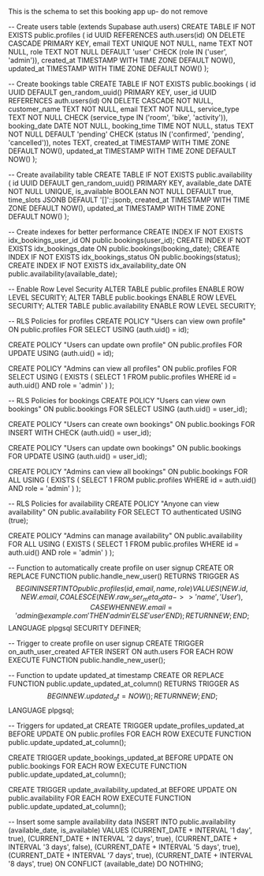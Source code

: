This is the schema to set this booking app up- do not remove 

-- Create users table (extends Supabase auth.users)
CREATE TABLE IF NOT EXISTS public.profiles (
  id UUID REFERENCES auth.users(id) ON DELETE CASCADE PRIMARY KEY,
  email TEXT UNIQUE NOT NULL,
  name TEXT NOT NULL,
  role TEXT NOT NULL DEFAULT 'user' CHECK (role IN ('user', 'admin')),
  created_at TIMESTAMP WITH TIME ZONE DEFAULT NOW(),
  updated_at TIMESTAMP WITH TIME ZONE DEFAULT NOW()
);

-- Create bookings table
CREATE TABLE IF NOT EXISTS public.bookings (
  id UUID DEFAULT gen_random_uuid() PRIMARY KEY,
  user_id UUID REFERENCES auth.users(id) ON DELETE CASCADE NOT NULL,
  customer_name TEXT NOT NULL,
  email TEXT NOT NULL,
  service_type TEXT NOT NULL CHECK (service_type IN ('room', 'bike', 'activity')),
  booking_date DATE NOT NULL,
  booking_time TIME NOT NULL,
  status TEXT NOT NULL DEFAULT 'pending' CHECK (status IN ('confirmed', 'pending', 'cancelled')),
  notes TEXT,
  created_at TIMESTAMP WITH TIME ZONE DEFAULT NOW(),
  updated_at TIMESTAMP WITH TIME ZONE DEFAULT NOW()
);

-- Create availability table
CREATE TABLE IF NOT EXISTS public.availability (
  id UUID DEFAULT gen_random_uuid() PRIMARY KEY,
  available_date DATE NOT NULL UNIQUE,
  is_available BOOLEAN NOT NULL DEFAULT true,
  time_slots JSONB DEFAULT '[]'::jsonb,
  created_at TIMESTAMP WITH TIME ZONE DEFAULT NOW(),
  updated_at TIMESTAMP WITH TIME ZONE DEFAULT NOW()
);

-- Create indexes for better performance
CREATE INDEX IF NOT EXISTS idx_bookings_user_id ON public.bookings(user_id);
CREATE INDEX IF NOT EXISTS idx_bookings_date ON public.bookings(booking_date);
CREATE INDEX IF NOT EXISTS idx_bookings_status ON public.bookings(status);
CREATE INDEX IF NOT EXISTS idx_availability_date ON public.availability(available_date);

-- Enable Row Level Security
ALTER TABLE public.profiles ENABLE ROW LEVEL SECURITY;
ALTER TABLE public.bookings ENABLE ROW LEVEL SECURITY;
ALTER TABLE public.availability ENABLE ROW LEVEL SECURITY;

-- RLS Policies for profiles
CREATE POLICY "Users can view own profile" ON public.profiles
  FOR SELECT USING (auth.uid() = id);

CREATE POLICY "Users can update own profile" ON public.profiles
  FOR UPDATE USING (auth.uid() = id);

CREATE POLICY "Admins can view all profiles" ON public.profiles
  FOR SELECT USING (
    EXISTS (
      SELECT 1 FROM public.profiles 
      WHERE id = auth.uid() AND role = 'admin'
    )
  );

-- RLS Policies for bookings
CREATE POLICY "Users can view own bookings" ON public.bookings
  FOR SELECT USING (auth.uid() = user_id);

CREATE POLICY "Users can create own bookings" ON public.bookings
  FOR INSERT WITH CHECK (auth.uid() = user_id);

CREATE POLICY "Users can update own bookings" ON public.bookings
  FOR UPDATE USING (auth.uid() = user_id);

CREATE POLICY "Admins can view all bookings" ON public.bookings
  FOR ALL USING (
    EXISTS (
      SELECT 1 FROM public.profiles 
      WHERE id = auth.uid() AND role = 'admin'
    )
  );

-- RLS Policies for availability
CREATE POLICY "Anyone can view availability" ON public.availability
  FOR SELECT TO authenticated USING (true);

CREATE POLICY "Admins can manage availability" ON public.availability
  FOR ALL USING (
    EXISTS (
      SELECT 1 FROM public.profiles 
      WHERE id = auth.uid() AND role = 'admin'
    )
  );

-- Function to automatically create profile on user signup
CREATE OR REPLACE FUNCTION public.handle_new_user()
RETURNS TRIGGER AS $$
BEGIN
  INSERT INTO public.profiles (id, email, name, role)
  VALUES (
    NEW.id,
    NEW.email,
    COALESCE(NEW.raw_user_meta_data->>'name', 'User'),
    CASE 
      WHEN NEW.email = 'admin@example.com' THEN 'admin'
      ELSE 'user'
    END
  );
  RETURN NEW;
END;
$$ LANGUAGE plpgsql SECURITY DEFINER;

-- Trigger to create profile on user signup
CREATE TRIGGER on_auth_user_created
  AFTER INSERT ON auth.users
  FOR EACH ROW EXECUTE FUNCTION public.handle_new_user();

-- Function to update updated_at timestamp
CREATE OR REPLACE FUNCTION public.update_updated_at_column()
RETURNS TRIGGER AS $$
BEGIN
  NEW.updated_at = NOW();
  RETURN NEW;
END;
$$ LANGUAGE plpgsql;

-- Triggers for updated_at
CREATE TRIGGER update_profiles_updated_at
  BEFORE UPDATE ON public.profiles
  FOR EACH ROW EXECUTE FUNCTION public.update_updated_at_column();

CREATE TRIGGER update_bookings_updated_at
  BEFORE UPDATE ON public.bookings
  FOR EACH ROW EXECUTE FUNCTION public.update_updated_at_column();

CREATE TRIGGER update_availability_updated_at
  BEFORE UPDATE ON public.availability
  FOR EACH ROW EXECUTE FUNCTION public.update_updated_at_column();

-- Insert some sample availability data
INSERT INTO public.availability (available_date, is_available) VALUES
  (CURRENT_DATE + INTERVAL '1 day', true),
  (CURRENT_DATE + INTERVAL '2 days', true),
  (CURRENT_DATE + INTERVAL '3 days', false),
  (CURRENT_DATE + INTERVAL '5 days', true),
  (CURRENT_DATE + INTERVAL '7 days', true),
  (CURRENT_DATE + INTERVAL '8 days', true)
ON CONFLICT (available_date) DO NOTHING;

